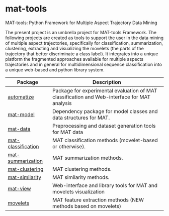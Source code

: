 # mat-tools
MAT-tools: Python Framework for Multiple Aspect Trajectory Data Mining

The present project is an umbrella project for MAT-tools Framework. The following projects are created as tools to support the user in the data mining of multiple aspect trajectories, specifically for classification, summarization, clustering, extracting and visualizing the movelets (the parts of the trajectory that better discriminate a class label). It integrates into a unique platform the fragmented approaches available for multiple aspects trajectories and in general for multidimensional sequence classification into a unique web-based and python library system.


| **Package**                                               | **Description**                                                                              |
|-----------------------------------------------------------|----------------------------------------------------------------------------------------------|
| [automatize](https://github.com/ttportela/automatize)     | Package for experimental evaluation of MAT classification and Web-interface for MAT analysis |
| [mat-model](https://github.com/mat-analysis/mat-model)       | Dependency package for model classes and data structures for MAT.                            |
| [mat-data](https://github.com/mat-analysis/mat-data)         | Preprocessing and dataset generation tools for MAT data                                      |
| [mat-classification](https://github.com/mat-analysis/mat-classification) | MAT classification methods (movelet-based or otherwise).                                     |
| [mat-summarization](https://github.com/mat-analysis/mat-summarization) | MAT summarization methods.                                     |
| [mat-clustering](https://github.com/mat-analysis/mat-clustering) | MAT clustering methods.                                     |
| [mat-similarity](https://github.com/mat-analysis/mat-similarity) | MAT similarity methods.                                     |
| [mat-view](https://github.com/mat-analysis/mat-view)         | Web-interface and library tools for MAT and movelets visualization                           |
| [movelets](https://github.com/mat-analysis/movelets)         | MAT feature extraction methods (NEW methods based on movelets)                               |
